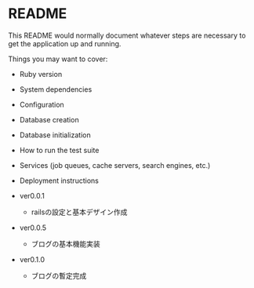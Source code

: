 # README

This README would normally document whatever steps are necessary to get the
application up and running.

Things you may want to cover:

* Ruby version

* System dependencies

* Configuration

* Database creation

* Database initialization

* How to run the test suite

* Services (job queues, cache servers, search engines, etc.)

* Deployment instructions

* ver0.0.1
  - railsの設定と基本デザイン作成
* ver0.0.5
  - ブログの基本機能実装
* ver0.1.0
  - ブログの暫定完成 
